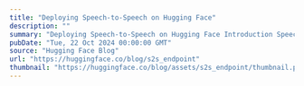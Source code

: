 ```yaml
---
title: "Deploying Speech-to-Speech on Hugging Face"
description: ""
summary: "Deploying Speech-to-Speech on Hugging Face Introduction Speech-to-Speech (S2S) is an exciting new pr..."
pubDate: "Tue, 22 Oct 2024 00:00:00 GMT"
source: "Hugging Face Blog"
url: "https://huggingface.co/blog/s2s_endpoint"
thumbnail: "https://huggingface.co/blog/assets/s2s_endpoint/thumbnail.png"
---
```


